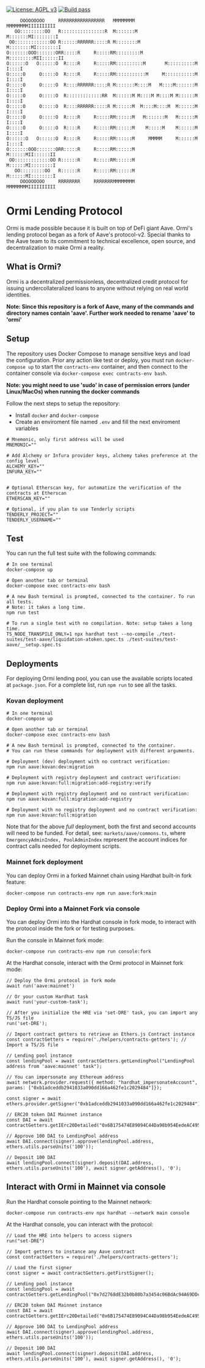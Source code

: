 [![License: AGPL v3](https://img.shields.io/badge/License-AGPL%20v3-blue.svg)](https://www.gnu.org/licenses/agpl-3.0)
[![Build pass](https://github.com/AAVE/protocol-v2/actions/workflows/node.js.yml/badge.svg)](https://github.com/aave/protocol-v2/actions/workflows/node.js.yml)
```
     OOOOOOOOO     RRRRRRRRRRRRRRRRR   MMMMMMMM               MMMMMMMMIIIIIIIIII
   OO:::::::::OO   R::::::::::::::::R  M:::::::M             M:::::::MI::::::::I
 OO:::::::::::::OO R::::::RRRRRR:::::R M::::::::M           M::::::::MI::::::::I
O:::::::OOO:::::::ORR:::::R     R:::::RM:::::::::M         M:::::::::MII::::::II
O::::::O   O::::::O  R::::R     R:::::RM::::::::::M       M::::::::::M  I::::I
O:::::O     O:::::O  R::::R     R:::::RM:::::::::::M     M:::::::::::M  I::::I
O:::::O     O:::::O  R::::RRRRRR:::::R M:::::::M::::M   M::::M:::::::M  I::::I
O:::::O     O:::::O  R:::::::::::::RR  M::::::M M::::M M::::M M::::::M  I::::I
O:::::O     O:::::O  R::::RRRRRR:::::R M::::::M  M::::M::::M  M::::::M  I::::I
O:::::O     O:::::O  R::::R     R:::::RM::::::M   M:::::::M   M::::::M  I::::I
O:::::O     O:::::O  R::::R     R:::::RM::::::M    M:::::M    M::::::M  I::::I
O::::::O   O::::::O  R::::R     R:::::RM::::::M     MMMMM     M::::::M  I::::I
O:::::::OOO:::::::ORR:::::R     R:::::RM::::::M               M::::::MII::::::II
 OO:::::::::::::OO R::::::R     R:::::RM::::::M               M::::::MI::::::::I
   OO:::::::::OO   R::::::R     R:::::RM::::::M               M::::::MI::::::::I
     OOOOOOOOO     RRRRRRRR     RRRRRRRMMMMMMMM               MMMMMMMMIIIIIIIIII

```
# Ormi Lending Protocol
Ormi is made possible because it is built on top of DeFi giant Aave. Ormi's lending protocol began as a fork of Aave's protocol-v2. Special thanks to the Aave team to its commitment to technical excellence, open source, and decentralization to make Ormi a reality.

## What is Ormi?

Ormi is a decentralized permissionless, decentralized credit protocol for issuing undercollateralized loans to anyone without relying on real world identities.

**Note: Since this repository is a fork of Aave, many of the commands and
directory names contain 'aave'. Further work needed to rename 'aave' to 'ormi'**

## Setup

The repository uses Docker Compose to manage sensitive keys and load the configuration. Prior any action like test or deploy, you must run `docker-compose up` to start the `contracts-env` container, and then connect to the container console via `docker-compose exec contracts-env bash`.

**Note: you might need to use 'sudo' in case of permission errors (under Linux/MacOs) when running the docker commands**

Follow the next steps to setup the repository:

- Install `docker` and `docker-compose`
- Create an enviroment file named `.env` and fill the next enviroment variables

```
# Mnemonic, only first address will be used
MNEMONIC=""

# Add Alchemy or Infura provider keys, alchemy takes preference at the config level
ALCHEMY_KEY=""
INFURA_KEY=""


# Optional Etherscan key, for automatize the verification of the contracts at Etherscan
ETHERSCAN_KEY=""

# Optional, if you plan to use Tenderly scripts
TENDERLY_PROJECT=""
TENDERLY_USERNAME=""

```

## Test

You can run the full test suite with the following commands:

```
# In one terminal
docker-compose up

# Open another tab or terminal
docker-compose exec contracts-env bash

# A new Bash terminal is prompted, connected to the container. To run all tests.
# Note: it takes a long time.
npm run test

# To run a single test with no compilation. Note: setup takes a long time.
TS_NODE_TRANSPILE_ONLY=1 npx hardhat test --no-compile ./test-suites/test-aave/liquidation-atoken.spec.ts ./test-suites/test-aave/__setup.spec.ts
```

## Deployments

For deploying Ormi lending pool, you can use the available scripts located at `package.json`. For a complete list, run `npm run` to see all the tasks.

### Kovan deployment

```
# In one terminal
docker-compose up

# Open another tab or terminal
docker-compose exec contracts-env bash

# A new Bash terminal is prompted, connected to the container.
# You can run these commands for deployment with different arguments.

# Deployment (dev) deployment with no contract verification:
npm run aave:kovan:dev:migration

# Deployment with registry deployment and contract verification:
npm run aave:kovan:full:migration:add-registry:verify

# Deployment with registry deployment and no contract verification:
npm run aave:kovan:full:migration:add-registry

# Deployment with no registry deployment and no contract verification:
npm run aave:kovan:full:migration
```
Note that for the above *full* deployment, both the first and second accounts will need to be funded. For detail, see:
`markets/aave/commons.ts`, where `EmergencyAdminIndex, PoolAdminIndex` represent the account indices for contract
calls needed for deployment scripts.

### Mainnet fork deployment

You can deploy Ormi in a forked Mainnet chain using Hardhat built-in fork feature:

```
docker-compose run contracts-env npm run aave:fork:main
```

### Deploy Ormi into a Mainnet Fork via console

You can deploy Ormi into the Hardhat console in fork mode, to interact with the protocol inside the fork or for testing purposes.

Run the console in Mainnet fork mode:

```
docker-compose run contracts-env npm run console:fork
```

At the Hardhat console, interact with the Ormi protocol in Mainnet fork mode:

```
// Deploy the Ormi protocol in fork mode
await run('aave:mainnet')

// Or your custom Hardhat task
await run('your-custom-task');

// After you initialize the HRE via 'set-DRE' task, you can import any TS/JS file
run('set-DRE');

// Import contract getters to retrieve an Ethers.js Contract instance
const contractGetters = require('./helpers/contracts-getters'); // Import a TS/JS file

// Lending pool instance
const lendingPool = await contractGetters.getLendingPool("LendingPool address from 'aave:mainnet' task");

// You can impersonate any Ethereum address
await network.provider.request({ method: "hardhat_impersonateAccount",  params: ["0xb1adceddb2941033a090dd166a462fe1c2029484"]});

const signer = await ethers.provider.getSigner("0xb1adceddb2941033a090dd166a462fe1c2029484")

// ERC20 token DAI Mainnet instance
const DAI = await contractGetters.getIErc20Detailed("0x6B175474E89094C44Da98b954EedeAC495271d0F");

// Approve 100 DAI to LendingPool address
await DAI.connect(signer).approve(lendingPool.address, ethers.utils.parseUnits('100'));

// Deposit 100 DAI
await lendingPool.connect(signer).deposit(DAI.address, ethers.utils.parseUnits('100'), await signer.getAddress(), '0');

```

## Interact with Ormi in Mainnet via console

Run the Hardhat console pointing to the Mainnet network:

```
docker-compose run contracts-env npx hardhat --network main console
```

At the Hardhat console, you can interact with the protocol:

```
// Load the HRE into helpers to access signers
run("set-DRE")

// Import getters to instance any Aave contract
const contractGetters = require('./helpers/contracts-getters');

// Load the first signer
const signer = await contractGetters.getFirstSigner();

// Lending pool instance
const lendingPool = await contractGetters.getLendingPool("0x7d2768dE32b0b80b7a3454c06BdAc94A69DDc7A9");

// ERC20 token DAI Mainnet instance
const DAI = await contractGetters.getIErc20Detailed("0x6B175474E89094C44Da98b954EedeAC495271d0F");

// Approve 100 DAI to LendingPool address
await DAI.connect(signer).approve(lendingPool.address, ethers.utils.parseUnits('100'));

// Deposit 100 DAI
await lendingPool.connect(signer).deposit(DAI.address, ethers.utils.parseUnits('100'), await signer.getAddress(), '0');
```
